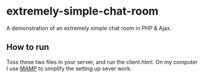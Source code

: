 # extremely-simple-chat-room
A demonstration of an extremely simple chat room in PHP & Ajax.

## How to run
Toss these two files in your server, and run the client.html.
On my computer I use [MAMP](http://www.mamp.info/en/index.html) to simplify the setting up sever work.
